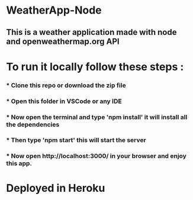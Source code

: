 # WeatherApp-Node
## This is a weather application made with node and openweathermap.org API
# To run it locally follow these steps :
### * Clone this repo or download the zip file
### * Open this folder in VSCode or any IDE
### * Now open the terminal and type 'npm install' it will install all the dependencies 
### * Then type 'npm start' this will start the server
### * Now open http://localhost:3000/ in your browser and enjoy this app.
# Deployed in Heroku 
